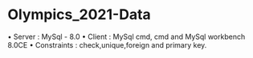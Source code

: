 # Olympics_2021-Data
• Server : MySql - 8.0 
• Client : MySql cmd, cmd and MySql workbench 8.0CE 
• Constraints : check,unique,foreign and primary key.
